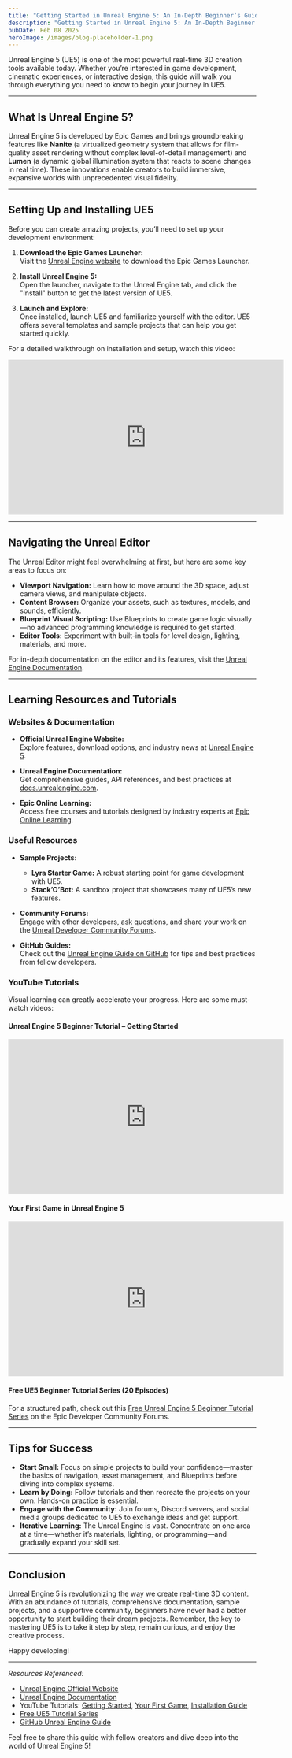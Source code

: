 ```yaml
---
title: "Getting Started in Unreal Engine 5: An In-Depth Beginner’s Guide"
description: "Getting Started in Unreal Engine 5: An In-Depth Beginner’s Guide"
pubDate: Feb 08 2025
heroImage: /images/blog-placeholder-1.png
---
```

Unreal Engine 5 (UE5) is one of the most powerful real-time 3D creation tools available today. Whether you’re interested in game development, cinematic experiences, or interactive design, this guide will walk you through everything you need to know to begin your journey in UE5.

---

## What Is Unreal Engine 5?

Unreal Engine 5 is developed by Epic Games and brings groundbreaking features like **Nanite** (a virtualized geometry system that allows for film-quality asset rendering without complex level-of-detail management) and **Lumen** (a dynamic global illumination system that reacts to scene changes in real time). These innovations enable creators to build immersive, expansive worlds with unprecedented visual fidelity.

---

## Setting Up and Installing UE5

Before you can create amazing projects, you’ll need to set up your development environment:

1. **Download the Epic Games Launcher:**  
   Visit the [Unreal Engine website](https://www.unrealengine.com/) to download the Epic Games Launcher.

2. **Install Unreal Engine 5:**  
   Open the launcher, navigate to the Unreal Engine tab, and click the "Install" button to get the latest version of UE5.

3. **Launch and Explore:**  
   Once installed, launch UE5 and familiarize yourself with the editor. UE5 offers several templates and sample projects that can help you get started quickly.

For a detailed walkthrough on installation and setup, watch this video:

<iframe width="560" height="315" src="https://www.youtube.com/embed/bDUFB1ng00Q" frameborder="0" allow="accelerometer; autoplay; clipboard-write; encrypted-media; gyroscope; picture-in-picture" allowfullscreen></iframe>

---

## Navigating the Unreal Editor

The Unreal Editor might feel overwhelming at first, but here are some key areas to focus on:

- **Viewport Navigation:** Learn how to move around the 3D space, adjust camera views, and manipulate objects.
- **Content Browser:** Organize your assets, such as textures, models, and sounds, efficiently.
- **Blueprint Visual Scripting:** Use Blueprints to create game logic visually—no advanced programming knowledge is required to get started.
- **Editor Tools:** Experiment with built-in tools for level design, lighting, materials, and more.

For in-depth documentation on the editor and its features, visit the [Unreal Engine Documentation](https://docs.unrealengine.com/).

---

## Learning Resources and Tutorials

### Websites & Documentation

- **Official Unreal Engine Website:**  
  Explore features, download options, and industry news at [Unreal Engine 5](https://www.unrealengine.com/en-US/unreal-engine-5).

- **Unreal Engine Documentation:**  
  Get comprehensive guides, API references, and best practices at [docs.unrealengine.com](https://docs.unrealengine.com/).

- **Epic Online Learning:**  
  Access free courses and tutorials designed by industry experts at [Epic Online Learning](https://www.unrealengine.com/en-US/onlinelearning-courses).

### Useful Resources

- **Sample Projects:**  
  - **Lyra Starter Game:** A robust starting point for game development with UE5.  
  - **Stack’O’Bot:** A sandbox project that showcases many of UE5’s new features.
  
- **Community Forums:**  
  Engage with other developers, ask questions, and share your work on the [Unreal Developer Community Forums](https://forums.unrealengine.com/).

- **GitHub Guides:**  
  Check out the [Unreal Engine Guide on GitHub](https://github.com/mikeroyal/Unreal-Engine-Guide) for tips and best practices from fellow developers.

### YouTube Tutorials

Visual learning can greatly accelerate your progress. Here are some must-watch videos:

#### Unreal Engine 5 Beginner Tutorial – Getting Started

<iframe width="560" height="315" src="https://www.youtube.com/embed/k-zMkzmduqI" frameborder="0" allow="accelerometer; autoplay; clipboard-write; encrypted-media; gyroscope; picture-in-picture" allowfullscreen></iframe>

#### Your First Game in Unreal Engine 5

<iframe width="560" height="315" src="https://www.youtube.com/embed/XRmn-EYt8wI" frameborder="0" allow="accelerometer; autoplay; clipboard-write; encrypted-media; gyroscope; picture-in-picture" allowfullscreen></iframe>

#### Free UE5 Beginner Tutorial Series (20 Episodes)

For a structured path, check out this [Free Unreal Engine 5 Beginner Tutorial Series](https://forums.unrealengine.com/t/free-unreal-engine-5-beginner-tutorial-series-20-episodes/1731507) on the Epic Developer Community Forums.

---

## Tips for Success

- **Start Small:** Focus on simple projects to build your confidence—master the basics of navigation, asset management, and Blueprints before diving into complex systems.
- **Learn by Doing:** Follow tutorials and then recreate the projects on your own. Hands-on practice is essential.
- **Engage with the Community:** Join forums, Discord servers, and social media groups dedicated to UE5 to exchange ideas and get support.
- **Iterative Learning:** The Unreal Engine is vast. Concentrate on one area at a time—whether it’s materials, lighting, or programming—and gradually expand your skill set.

---

## Conclusion

Unreal Engine 5 is revolutionizing the way we create real-time 3D content. With an abundance of tutorials, comprehensive documentation, sample projects, and a supportive community, beginners have never had a better opportunity to start building their dream projects. Remember, the key to mastering UE5 is to take it step by step, remain curious, and enjoy the creative process.

Happy developing!

---

*Resources Referenced:*
- [Unreal Engine Official Website](https://www.unrealengine.com/en-US/unreal-engine-5)
- [Unreal Engine Documentation](https://docs.unrealengine.com/)
- YouTube Tutorials: [Getting Started](https://www.youtube.com/embed/k-zMkzmduqI), [Your First Game](https://www.youtube.com/embed/XRmn-EYt8wI), [Installation Guide](https://www.youtube.com/embed/bDUFB1ng00Q)
- [Free UE5 Tutorial Series](https://forums.unrealengine.com/t/free-unreal-engine-5-beginner-tutorial-series-20-episodes/1731507)
- [GitHub Unreal Engine Guide](https://github.com/mikeroyal/Unreal-Engine-Guide)

Feel free to share this guide with fellow creators and dive deep into the world of Unreal Engine 5!